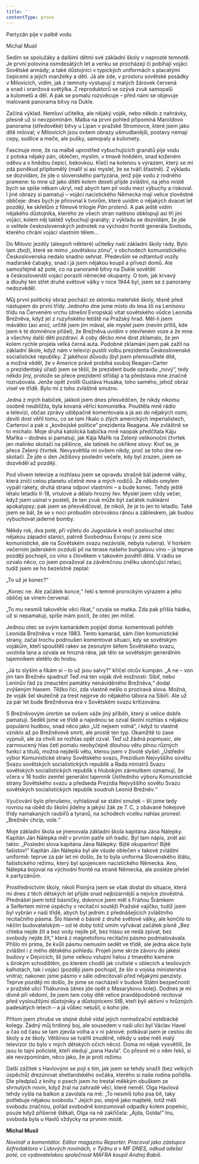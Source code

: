 ```yaml
---
title: ''
contentType: prose
---
```


<section>

Partyzán pije v palbě vodu

Michal Musil

Sedím se spolužáky a dalšími dětmi své základní školy v naprosté temnotě. Je první polovina osmdesátých let a venku se procházejí či pobíhají vojáci Sovětské armády; a také důstojníci v typických uniformách s placatými čepicemi a jejich manželky a děti. Já ale zde, v prostoru sovětské posádky v Milovicích, vidím, jak z temnoty vystupují z malých žárovek červená a snad i oranžová světýlka. Z reproduktorů se ozývá zvuk samopalů a kulometů a děl. A pak se pomalu rozsvěcuje – před námi se objevuje malované panorama bitvy na Dukle.

Začíná výklad. Nemluví učitelka, ale nějaký voják, nebo někdo z nahrávky, přesně už si nevzpomínám. Malba na první pohled připomíná Maroldovo panorama (středověké) bitvy u Lipan v pražské Stromovce, které jsem jako dítě miloval; v Milovicích jsou ovšem obrazy ušmudlanější, postavy nemají cepy, sudlice a meče, ale pušky, samopaly a kulomety.

Fascinuje mne, že na malbě uprostřed vybuchujících granátů pije vodu z potoka nějaký pán, oblečen, myslím, v tmavě hnědém, snad koženém oděvu a s hnědou čepicí, bekovkou. Klečí na kolenou s výrazem, který se mi zdá poněkud připitomělý (malíř si asi myslel, že se tváří šťastně). Z výkladu se dozvídám, že jde o slovenského partyzána, jenž pije vodu z rodného pramene: to mne už jako dítěti kolem deseti přijde zvláštní, na jeho místě bych se spíše někam ukryl, než abych tam pil vodu mezi výbuchy a riskoval. I jiné obrazy si pamatuji – vojáci nacistického Německa mají velice zlověstné obličeje: dnes bych je přirovnal k tvorům, které uvidím o nějakých dvacet let později, ke skřetům z filmové trilogie _Pán prstenů_. A pak ještě vidím nějakého důstojníka, kterého ze všech stran natěsno obklopují asi tři jiní vojáci, kolem něj taktéž vybuchují granáty; z výkladu se dozvídám, že jde o velitele československých jednotek na východní frontě generála Svobodu, kterého chrání vojáci vlastním tělem…

Do Milovic jezdily (alespoň některé) učitelky naší základní školy rády. Bylo tam zboží, které se mimo „sovětskou zónu“, v obchodech komunistického Československa nedalo snadno sehnat. Především se odtamtud vozily maďarské čabajky, snad i já jsem nějakou koupil a přivezl domů. Ale samozřejmě až poté, co na panoramě bitvy na Dukle sovětští a českoslovenští vojáci porazili německé okupanty. O tom, jak krvavý a dlouhý ten střet druhé světové války v roce 1944 byl, jsem se z panoramy nedozvěděl.

Můj první politický obraz pochází ze sklonku mateřské školy, těsně před nástupem do první třídy. Jednoho dne jsme místo do lesa šli na Leninovu třídu na Červeném vrchu (dnešní Evropská) vítat sovětského vůdce Leonida Brežněva, když jel z ruzyňského letiště na Pražský hrad. Měl-li jsem mávátko (asi ano), určitě jsem jím mával, ale myslel jsem (nevím příliš, kde jsem k té domněnce přišel), že Brežněva uvidím v otevřeném voze a že mne a všechny další děti pozdraví. A coby děcko mne dost zklamalo, že jen kolem rychle projela velká černá auta. Podobné zklamání jsem pak zažil na základní škole, když nám v televizi pustili volbu prezidenta Československé socialistické republiky. Z jakéhosi důvodu (byl jsem přemoudřelé dítě, a možná věděl, že v Americe právě probíhá souboj Reagan-Carter o prezidentský úřad) jsem se těšil, že prezident bude opravdu „nový“, tedy někdo jiný, protože se přece prezidenti střídají a ta představa mne značně rozrušovala. Jenže opět zvolili Gustáva Husáka, toho samého, jehož obraz visel ve třídě. Bylo mi z toho zvláštně smutno.

Jedna z mých babiček, jakkoli jsem dnes přesvědčen, že nikdy nikomu osobně neublížila, byla kovaná věřící komunistka. Pouštěla mně rádio a televizi, občas zprávy uštěpačně komentovala a já asi do nějakých osmi, devíti dost věřil tomu, co se tam říkalo o zlých amerických imperialistech, Carterovi a pak o „kovbojské politice“ prezidenta Reagana. Ale zvláštně se to míchalo. Moje druhá katolická babička mně naopak předčítala Káju Maříka – dodnes si pamatuji, jak Kája Mařík na Zelený velikonoční čtvrtek jen malinko skotačí na pěšince, ale tatínek ho okřikne slovy: Kroť se, je přece Zelený čtvrtek. Nevysvětlila mi ovšem nikdy, proč se toho dne ne­skotačí. Že jde o den Ježíšovy poslední večeře, kdy byl zrazen, jsem se dozvěděl až později.

Pod vlivem televize a rozhlasu jsem se opravdu strašně bál jaderné války, která zničí celou planetu včetně mne a mých rodičů. Že někdo omylem vypálí rakety, druhá strana odpoví vlastními – a bude konec. Tehdy ještě létalo letadlo Il-18, vrtulové a dělalo hrozný řev. Myslel jsem vždy večer, když jsem usínal v posteli, že ten zvuk může být začátek nukleární apokalypsy; pak jsem se přesvědčoval, že nikoli, že je to jen to letadlo. Také jsem se bál, že se v noci probudím obrovskou ránou a zábleskem, jak budou vybuchovat jaderné bomby.

Někdy rok, dva poté, při výletu do Jugoslávie k moři poslouchal otec nějakou západní stanici, patrně Svobodnou Evropu (v zemi sice komunistické, ale na Sovětském svazu nezávislé, nebyla rušena). V horkém večerním jaderském ovzduší pil na terase našeho bungalovu víno – já teprve později pochopil, co víno s člověkem v takovém povětří dělá. V rádiu se ozvalo něco, co jsem považoval za závěrečnou znělku ukončující relaci, tudíž jsem se ho bezelstně zeptal:

„To už je konec?“

„Konec ne. Ale začátek konce,“ řekl s temně prorockým výrazem a jeho obličej se vínem červenal.

„To mu nesmíš takovéhle věci říkat,“ ozvala se matka. Zda pak přišla hádka, už si nepamatuji, spíše mám pocit, že otec jen mlčel.

Jednou otec se svým kamarádem popíjel doma: komentovali pohřeb Leonida Brežněva v roce 1983. Tento kamarád, sám člen komunistické strany, začal trochu podroušen komentovat situaci, kdy se sovětským vojákům, kteří spouštěli rakev se zesnulým šéfem Sovětského svazu, uvolnila lana a ozvala se hrozná rána, jak tělo se sovětským generálním tajemníkem sletělo do hrobu.

„Já to slyším a říkám si – to už jsou salvy?“ křičel otcův kumpán. „A ne – von jim tam Brežněv spadnul! Teď má ten voják dvě možnosti: Sibiř, nebo Leninův řád za zneuctění památky nenáviděného Brežněva,“ dodal zvýšeným hlasem. Těžko říci, zda vlastně nešlo o prozíravá slova. Možná, že voják šel skutečně za trest nejprve do nějakého tábora na Sibiři. Ale už za pár let bude Brežněvova éra v Sovětském svazu kritizována.

S Brežněvovým úmrtím se ovšem váže jiný příběh, který si velice dobře pamatuji. Seděli jsme ve třídě a najednou se ozval školní rozhlas s nějakou populární hudbou, snad něco jako „Už nejsem volná“, i když to vlastně vzniklo až po Brežněvově smrti, ale prostě ten typ. Okamžitě to zase vypnuli, ale za chvíli se rozhlas opět ozval. Teď už žádná popmusic, ale zarmoucený hlas četl pomalu neobyčejně dlouhou větu plnou různých funkcí a titulů, možná nejdelší větu, kterou jsem v životě slyšel: „Ústřední výbor Komunistické strany Sovětského svazu, Prezidium Nejvyššího sovětu Svazu sovětských socialistických republik a Rada ministrů Svazu sovětských socialistických republik s hlubokým zármutkem oznamují, že včera v 16 ho­din zemřel generální tajemník Ústředního výboru Komunistické strany Sovětského svazu a předseda Prezidia Nejvyššího sovětu Svazu sovětských socialistických republik soudruh Leonid Brežněv.“

Vyučování bylo přerušeno, vyhlašoval se státní smutek – šli jsme tedy rovnou na oběd do školní jídelny a jakýsi žák ze 7. C, z obávané hokejové třídy namakaných raubířů a tyranů, na schodech vcelku nahlas pronesl: „Brežněv chcíp, vole.“

Moje základní škola se jmenovala základní škola kapitána Jána Nálepky. Kapitán Ján Nálepka měl v prvním patře síň tradic. Byl tam nápis, zněl asi takto: „Poslední slova kapitána Jána Nálepky: Bijtě okupantov! Bijtě fašistov!“ Kapitán Ján Nálepka byl ale všude oblečen v takové zvláštní uniformě: teprve za pár let mi došlo, že to byla uniforma Slovenského štátu, fašistického režimu, který byl spojencem nacistického Německa. Ano, Nálepka bojoval na východní frontě na straně Německa, ale posléze přešel k partyzánům.

Prostřednictvím školy, nikoli Pionýra jsem se však dostal do situace, která mi dnes z těch dětských let přijde snad nejbizarnější a nejvíce zlověstná. Přednášel jsem totiž básničky, dokonce jsem měl s Fráňou Šrámkem a Seifertem mírné úspěchy v recitační soutěži Pražské vajíčko, tudíž jsem byl vybrán v naší třídě, abych byl jedním z přednášejících zvláštního recitačního pásma. Šlo hlavně o básně z druhé světové války, ale končilo to něčím budovatelským – od té doby totiž umím vyřvávat začátek písně „Bez chleba nejde žít a bez vody nejde pít, bez hlasu se nedá zpívat, bez svobody nejde žít,“ která z magnetofonu recitační pásmo podmalovávala. Přišlo mi prima, že kvůli pásmu nemusím sedět ve třídě, ale jedna akce byla zvláštní i z mého dětského pohledu. Projeli jsme skrze závoru do jakési budovy v Dejvicích, šli jsme velkou vstupní halou z tmavého kamene s širokým schodištěm, po kterém chodili jak civilisté v oblecích a tesilových kalhotách, tak i vojáci (později jsem pochopil, že šlo o vojska ministerstva vnitra); nakonec jsme pásmo v sále odrecitovali před nějakými penzisty. Teprve později mi došlo, že jsme se nacházeli v budově Státní bezpečnosti v pražské ulici Thákurova (dnes jde opět o Masarykovu kolej). Dodnes je mi divně při vědomí, že jsem tam coby dítě velice pravděpodobně recitoval před vysloužilými důstojníky a důstojnicemi StB, kteří byli aktivní v hrůzných padesátých letech – a já vůbec netušil, o koho jde.

Přitom jsem zhruba ve stejné době vídal jejich normalizační estébácké kolegy. Žádný můj hrdinný boj, ale sousedem v naší ulici byl Václav Havel a čas od času se tam zjevila volha a v ní pánové: potkával jsem je cestou do školy a ze školy. Většinou se tvářili znu­děně, někdy u sebe měli malý televizor (to bylo v mých dětských očích něco). Doma mi nějak vysvětlili, že jsou to tajní policisté, kteří sledují „pana Havla“. Co přesně mi o něm řekli, si ale nevzpomínám, něco jako, že je proti režimu.

Další zážitek s Havlovými se pojí s tím, jak jsem se tehdy snažil (bez velkých úspěchů) drezúrovat shetlandského ovčáka, kterého si naše rodina pořídila. Dle předpisů z knihy o psech jsem ho trestal měkkým obuškem ze shrnutých novin, když žral na zahradě věci, které neměl. Olga Havlová tehdy vyšla na balkon a zavolala na mě: „To nesmíš toho psa bít, taky potřebuje nějakou svobodu.“ Jejich psi, stejně jako majitelé, totiž měli svobodu značnou, pořád svobodně konzumovali odpadky kolem popelnic, pouze když příšerně štěkali, Olga na ně zakřičela: „Ajda, Golda!“ Inu, svoboda byla u Havlů vždycky na prvním místě.

</section>

<section>

**Michal Musil**

_Novinář a komentátor. Editor magazínu Reportér. Pracoval jako zástupce šéfredaktora v Lidových novinách, v Týdnu a v MF DNES, odkud odešel poté, co vydavatelskou společnost MAFRA koupil Andrej Babiš._

</section>
